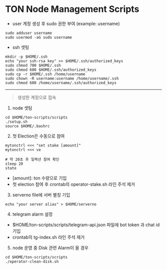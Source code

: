 # TON Node Management Scripts

- user 계정 생성 후 sudo 권한 부여 (example: username)

```
sudo adduser username
sudo usermod -aG sudo username
```

- ssh 셋팅

```
mkdir -p $HOME/.ssh
echo "your ssh-rsa key" >> $HOME/.ssh/authorized_keys
sudo chmod 700 $HOME/.ssh
sudo chmod 600 $HOME/.ssh/authorized_keys
sudo cp -r $HOME/.ssh /home/username
sudo chown -R username:username /home/username/.ssh
sudo chmod 600 /home/username/.ssh/authorized_keys
```

---

> 생성한 계정으로 접속

1. node 셋팅

```
cd $HOME/ton-scripts/scripts
./setup.sh
source $HOME/.bashrc
```

2. 첫 Election은 수동으로 참여

```
mytonctrl <<< "set stake [amount]"
mytonctrl <<< ve

# 약 20초 후 일렉션 참여 확인
sleep 20
state
```

- [amount]: ton 수량으로 기입
- 첫 election 참여 후 crontab의 operator-stake.sh 라인 주석 제거

3. serverno file에 서버 별칭 기입

```
echo "your server alias" > $HOME/serverno
```

4. telegram alarm 설정

- $HOME/ton-scripts/scripts/telegram-api.json 파일에 bot token 과 chat id 기입
- crontab의 tg-index.sh 라인 주석 제거

5. node 운영 중 Disk 관련 Alarm이 올 경우

```
cd $HOME/ton-scripts/scripts
./operator-clean-disk.sh
```
